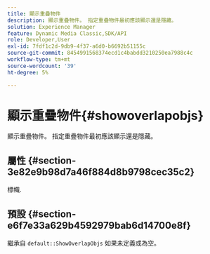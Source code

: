 ```yaml
---
title: 顯示重疊物件
description: 顯示重疊物件。 指定重疊物件最初應該顯示還是隱藏。
solution: Experience Manager
feature: Dynamic Media Classic,SDK/API
role: Developer,User
exl-id: 7fdf1c2d-9db9-4f37-a6d0-b6692b51155c
source-git-commit: 8454991568374ecd1c4babdd3210250ea7988c4c
workflow-type: tm+mt
source-wordcount: '39'
ht-degree: 5%

---
```


# 顯示重疊物件{#showoverlapobjs}

顯示重疊物件。 指定重疊物件最初應該顯示還是隱藏。

## 屬性 {#section-3e82e9b98d7a46f884d8b9798cec35c2}

標幟.

## 預設 {#section-e6f7e33a629b4592979bab6d14700e8f}

繼承自 `default::ShowOverlapObjs` 如果未定義或為空。
